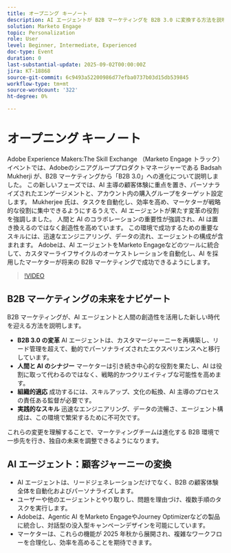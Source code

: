 ```yaml
---
title: オープニング キーノート
description: AI エージェントが B2B マーケティングを B2B 3.0 に変換する方法を説明します。Marketo Engageを使用して、効率性、パーソナライゼーション、カスタマージャーニーを高める戦略について説明します。
solution: Marketo Engage
topic: Personalization
role: User
level: Beginner, Intermediate, Experienced
doc-type: Event
duration: 0
last-substantial-update: 2025-09-02T00:00:00Z
jira: KT-18868
source-git-commit: 6c9493a52200986d77efba0737b03d15db539845
workflow-type: tm+mt
source-wordcount: '322'
ht-degree: 0%

---
```



# オープニング キーノート

Adobe Experience Makers:The Skill Exchange （Marketo Engage トラック）イベントでは、Adobeのシニアグループプロダクトマネージャーである Badsah Mukherji が、B2B マーケティングから「B2B 3.0」への進化について説明しました。 この新しいフェーズでは、AI 主導の顧客体験に重点を置き、パーソナライズされたエンゲージメントと、アカウント内の購入グループをターゲット設定します。 Mukherjee 氏は、タスクを自動化し、効率を高め、マーケターが戦略的な役割に集中できるようにするうえで、AI エージェントが果たす変革の役割を強調しました。 人間と AI のコラボレーションの重要性が強調され、AI は置き換えるのではなく創造性を高めています。 この環境で成功するための重要なスキルには、迅速なエンジニアリング、データの流れ、エージェントの構成が含まれます。 Adobeは、AI エージェントをMarketo Engageなどのツールに統合して、カスタマーライフサイクルのオーケストレーションを自動化し、AI を採用したマーケターが将来の B2B マーケティングで成功できるようにします。

>[!VIDEO](https://video.tv.adobe.com/v/3471476/?learn=on&enablevpops&captions=jpn)

## B2B マーケティングの未来をナビゲート

B2B マーケティングが、AI エージェントと人間の創造性を活用した新しい時代を迎える方法を説明します。

* **B2B 3.0 の変革** AI エージェントは、カスタマージャーニーを再構築し、リード管理を超えて、動的でパーソナライズされたエクスペリエンスへと移行しています。
* **人間と AI のシナジー** マーケターは引き続き中心的な役割を果たし、AI は役割に取って代わるのではなく、戦略的かつクリエイティブな可能性を高めます。
* **組織的適応** 成功するには、スキルアップ、文化の転換、AI 主導のプロセスの責任ある監督が必要です。
* **実践的なスキル** 迅速なエンジニアリング、データの流暢さ、エージェント構成は、この環境で繁栄するために不可欠です。

これらの変更を理解することで、マーケティングチームは進化する B2B 環境で一歩先を行き、独自の未来を調整できるようになります。

## AI エージェント：顧客ジャーニーの変換

* AI エージェントは、リードジェネレーションだけでなく、B2B の顧客体験全体を自動化およびパーソナライズします。
* ユーザーや他のエージェントとやり取りし、問題を理由づけ、複数手順のタスクを実行します。
* Adobeは、Agentic AI をMarketo EngageやJourney Optimizerなどの製品に統合し、対話型の没入型キャンペーンデザインを可能にしています。
* マーケターは、これらの機能が 2025 年秋から展開され、複雑なワークフローを合理化し、効率を高めることを期待できます。
